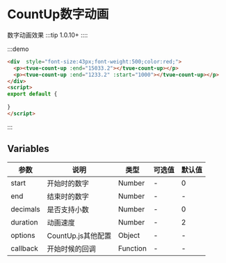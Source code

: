 # CountUp数字动画
数字动画效果
:::tip
 1.0.10+
::::


:::demo 
```html
<div  style="font-size:43px;font-weight:500;color:red;">
  <p><tvue-count-up :end="15033.2"></tvue-count-up></p>
  <p><tvue-count-up :end="1233.2" :start="1000"></tvue-count-up></p>
</div>
<script>
export default {
  
}
</script>

```
:::

## Variables

|参数|说明|类型|可选值|默认值|
|-------------|-------------------------------------------------------------|--------|------|------|
|start|开始时的数字|Number|-|0|
|end|结束时的数字|Number|-|-|
|decimals|是否支持小数|Number|-|0|
|duration|动画速度|Number|-|2|
|options|CountUp.js其他配置|Object|-|-|
|callback|开始时候的回调|Function|-|-|
